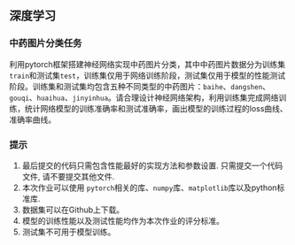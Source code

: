 ## 深度学习

### 中药图片分类任务

利用pytorch框架搭建神经网络实现中药图片分类，其中中药图片数据分为训练集`train`和测试集`test`，训练集仅用于网络训练阶段，测试集仅用于模型的性能测试阶段。训练集和测试集均包含五种不同类型的中药图片：`baihe`、`dangshen`、`gouqi`、`huaihua`、`jinyinhua`。请合理设计神经网络架构，利用训练集完成网络训练，统计网络模型的训练准确率和测试准确率，画出模型的训练过程的loss曲线、准确率曲线。

### 提示

1. 最后提交的代码只需包含性能最好的实现方法和参数设置. 只需提交一个代码文件, 请不要提交其他文件.
2. 本次作业可以使用 `pytorch`相关的库、`numpy`库、`matplotlib`库以及python标准库.
3. 数据集可以在Github上下载。
4. 模型的训练性能以及测试性能均作为本次作业的评分标准。
5. 测试集不可用于模型训练。

